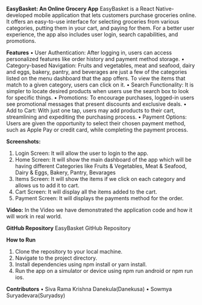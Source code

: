 **EasyBasket: An Online Grocery App**
EasyBasket is a React Native-developed mobile application that lets customers purchase groceries online. It offers an easy-to-use interface for selecting groceries from various categories, putting them in your cart, and paying for them. For a better user experience, the app also includes user login, search capabilities, and promotions.

**Features**
•	User Authentication: After logging in, users can access personalized features like order history and payment method storage. 
•	Category-based Navigation: Fruits and vegetables, meat and seafood, dairy and eggs, bakery, pantry, and beverages are just a few of the categories listed on the menu dashboard that the app offers. To view the items that match to a given category, users can click on it. 
•	Search Functionality: It is simpler to locate desired products when users use the search box to look for specific things. 
•	Promotions: To encourage purchases, logged-in users see promotional messages that present discounts and exclusive deals. 
•	Add to Cart: With just one tap, users may add products to their cart, streamlining and expediting the purchasing process. 
•	Payment Options: Users are given the opportunity to select their chosen payment method, such as Apple Pay or credit card, while completing the payment process.

**Screenshots:**
1. Login Screen: It will allow the user to login to the app.
2. Home Screen: It will show the main dashboard of the app which will be having different Categories like Fruits & Vegetables, Meat & Seafood, Dairy & Eggs, Bakery, Pantry, Bevarages
3. Items Screen: It will show the items if we click on each category and allows us to add it to cart.
4. Cart Screen: It will display all the items added to the cart.
5. Payment Screen: It will displays the payments method for the order.

**Video:**
In the Video we have demonstrated the application code and how it will work in real world.
   
**GitHub Repository**
EasyBasket GitHub Repository

**How to Run**
1.	Clone the repository to your local machine.
2.	Navigate to the project directory.
3.	Install dependencies using npm install or yarn install.
4.	Run the app on a simulator or device using npm run android or npm run ios.
   
**Contributors**
•	Siva Rama Krishna Danekula(Danekusa)
•	Sowmya Suryadevara(Suryadsy)
